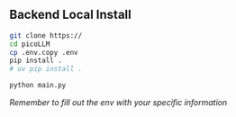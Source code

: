 ## Backend Local Install

```bash
git clone https://
cd picoLLM
cp .env.copy .env
pip install .
# uv pip install .
```

```bash
python main.py
```
_Remember to fill out the env with your specific information_
